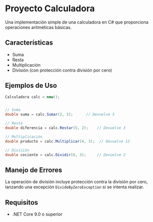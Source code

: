 # Proyecto Calculadora

Una implementación simple de una calculadora en C# que proporciona operaciones aritméticas básicas.

## Características

- Suma
- Resta
- Multiplicación
- División (con protección contra división por cero)

## Ejemplos de Uso

```csharp
Calculadora calc = new();


// Suma
double suma = calc.Sumar(2, 3);      // Devuelve 5

// Resta
double diferencia = calc.Restar(5, 2);    // Devuelve 3

// Multiplicación
double producto = calc.Multiplicar(4, 3);  // Devuelve 12

// División
double cociente = calc.Dividir(6, 3);     // Devuelve 2
```

## Manejo de Errores

La operación de división incluye protección contra la división por cero, lanzando una excepción `DivideByZeroException` si se intenta realizar.

## Requisitos

- .NET Core 9.0 o superior
